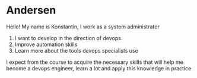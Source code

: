 # Andersen

Hello!
My name is Konstantin, I work as a system administrator

1) I want to develop in the direction of devops.
2) Improve automation skills
3) Learn more about the tools devops specialists use

I expect from the course to acquire the necessary skills that will help me become a devops engineer,
learn a lot and apply this knowledge in practice
